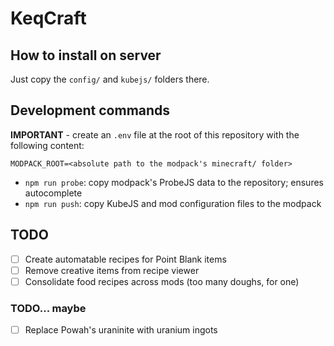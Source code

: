 KeqCraft
========

## How to install on server

Just copy the `config/` and `kubejs/` folders there.

## Development commands

**IMPORTANT** - create an `.env` file at the root of this repository with the following content:

```
MODPACK_ROOT=<absolute path to the modpack's minecraft/ folder>
```

- `npm run probe`: copy modpack's ProbeJS data to the repository; ensures autocomplete
- `npm run push`: copy KubeJS and mod configuration files to the modpack

## TODO

- [ ] Create automatable recipes for Point Blank items
- [ ] Remove creative items from recipe viewer
- [ ] Consolidate food recipes across mods (too many doughs, for one)

### TODO... maybe

- [ ] Replace Powah's uraninite with uranium ingots